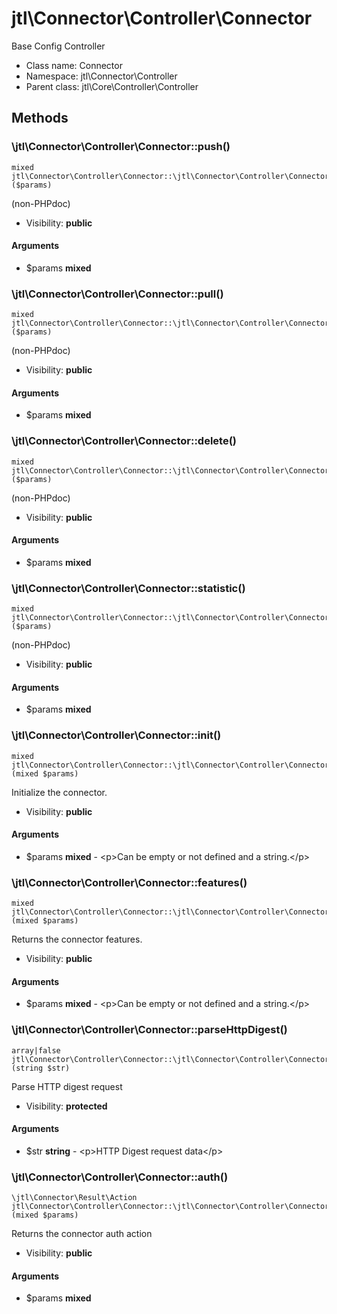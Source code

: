 jtl\Connector\Controller\Connector
===============

Base Config Controller




* Class name: Connector
* Namespace: jtl\Connector\Controller
* Parent class: jtl\Core\Controller\Controller







Methods
-------


### \jtl\Connector\Controller\Connector::push()

```
mixed jtl\Connector\Controller\Connector::\jtl\Connector\Controller\Connector::push()($params)
```

(non-PHPdoc)



* Visibility: **public**

#### Arguments

* $params **mixed**



### \jtl\Connector\Controller\Connector::pull()

```
mixed jtl\Connector\Controller\Connector::\jtl\Connector\Controller\Connector::pull()($params)
```

(non-PHPdoc)



* Visibility: **public**

#### Arguments

* $params **mixed**



### \jtl\Connector\Controller\Connector::delete()

```
mixed jtl\Connector\Controller\Connector::\jtl\Connector\Controller\Connector::delete()($params)
```

(non-PHPdoc)



* Visibility: **public**

#### Arguments

* $params **mixed**



### \jtl\Connector\Controller\Connector::statistic()

```
mixed jtl\Connector\Controller\Connector::\jtl\Connector\Controller\Connector::statistic()($params)
```

(non-PHPdoc)



* Visibility: **public**

#### Arguments

* $params **mixed**



### \jtl\Connector\Controller\Connector::init()

```
mixed jtl\Connector\Controller\Connector::\jtl\Connector\Controller\Connector::init()(mixed $params)
```

Initialize the connector.



* Visibility: **public**

#### Arguments

* $params **mixed** - &lt;p&gt;Can be empty or not defined and a string.&lt;/p&gt;



### \jtl\Connector\Controller\Connector::features()

```
mixed jtl\Connector\Controller\Connector::\jtl\Connector\Controller\Connector::features()(mixed $params)
```

Returns the connector features.



* Visibility: **public**

#### Arguments

* $params **mixed** - &lt;p&gt;Can be empty or not defined and a string.&lt;/p&gt;



### \jtl\Connector\Controller\Connector::parseHttpDigest()

```
array|false jtl\Connector\Controller\Connector::\jtl\Connector\Controller\Connector::parseHttpDigest()(string $str)
```

Parse HTTP digest request



* Visibility: **protected**

#### Arguments

* $str **string** - &lt;p&gt;HTTP Digest request data&lt;/p&gt;



### \jtl\Connector\Controller\Connector::auth()

```
\jtl\Connector\Result\Action jtl\Connector\Controller\Connector::\jtl\Connector\Controller\Connector::auth()(mixed $params)
```

Returns the connector auth action



* Visibility: **public**

#### Arguments

* $params **mixed**


